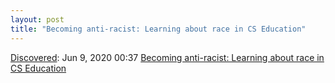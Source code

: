 ```yaml
---
layout: post
title: "Becoming anti-racist: Learning about race in CS Education"
---
```

[Discovered](http://rolandtanglao.com/2020/07/29/p1-blogthis-checkvist-list-links-to-blog/): Jun 9, 2020 00:37 [Becoming anti-racist: Learning about race in CS Education](https://computinged.wordpress.com/2020/06/08/lets-talk-about-race-in-cs-education-more-resources/)
